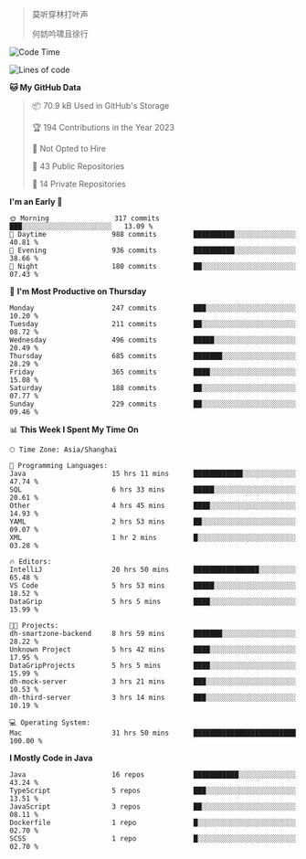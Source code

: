 > 莫听穿林打叶声
> 
> 何妨吟啸且徐行

<!-- ![Github Stats](https://github-readme-stats.vercel.app/api?username=catch6&count_private=true&show_icons=true&theme=gruvbox) -->

<!-- ![Top Langs](https://github-readme-stats.vercel.app/api/top-langs/?username=catch6&layout=compact) -->

<!--START_SECTION:waka-->
![Code Time](http://img.shields.io/badge/Code%20Time-211%20hrs%2011%20mins-blue)

![Lines of code](https://img.shields.io/badge/From%20Hello%20World%20I%27ve%20Written-9.3%20million%20lines%20of%20code-blue)

**🐱 My GitHub Data** 

> 📦 70.9 kB Used in GitHub's Storage 
 > 
> 🏆 194 Contributions in the Year 2023
 > 
> 🚫 Not Opted to Hire
 > 
> 📜 43 Public Repositories 
 > 
> 🔑 14 Private Repositories 
 > 
**I'm an Early 🐤** 

```text
🌞 Morning                317 commits         ███░░░░░░░░░░░░░░░░░░░░░░   13.09 % 
🌆 Daytime                988 commits         ██████████░░░░░░░░░░░░░░░   40.81 % 
🌃 Evening                936 commits         ██████████░░░░░░░░░░░░░░░   38.66 % 
🌙 Night                  180 commits         ██░░░░░░░░░░░░░░░░░░░░░░░   07.43 % 
```
📅 **I'm Most Productive on Thursday** 

```text
Monday                   247 commits         ███░░░░░░░░░░░░░░░░░░░░░░   10.20 % 
Tuesday                  211 commits         ██░░░░░░░░░░░░░░░░░░░░░░░   08.72 % 
Wednesday                496 commits         █████░░░░░░░░░░░░░░░░░░░░   20.49 % 
Thursday                 685 commits         ███████░░░░░░░░░░░░░░░░░░   28.29 % 
Friday                   365 commits         ████░░░░░░░░░░░░░░░░░░░░░   15.08 % 
Saturday                 188 commits         ██░░░░░░░░░░░░░░░░░░░░░░░   07.77 % 
Sunday                   229 commits         ██░░░░░░░░░░░░░░░░░░░░░░░   09.46 % 
```


📊 **This Week I Spent My Time On** 

```text
🕑︎ Time Zone: Asia/Shanghai

💬 Programming Languages: 
Java                     15 hrs 11 mins      ████████████░░░░░░░░░░░░░   47.74 % 
SQL                      6 hrs 33 mins       █████░░░░░░░░░░░░░░░░░░░░   20.61 % 
Other                    4 hrs 45 mins       ████░░░░░░░░░░░░░░░░░░░░░   14.93 % 
YAML                     2 hrs 53 mins       ██░░░░░░░░░░░░░░░░░░░░░░░   09.07 % 
XML                      1 hr 2 mins         █░░░░░░░░░░░░░░░░░░░░░░░░   03.28 % 

🔥 Editors: 
IntelliJ                 20 hrs 50 mins      ████████████████░░░░░░░░░   65.48 % 
VS Code                  5 hrs 53 mins       █████░░░░░░░░░░░░░░░░░░░░   18.52 % 
DataGrip                 5 hrs 5 mins        ████░░░░░░░░░░░░░░░░░░░░░   15.99 % 

🐱‍💻 Projects: 
dh-smartzone-backend     8 hrs 59 mins       ███████░░░░░░░░░░░░░░░░░░   28.22 % 
Unknown Project          5 hrs 42 mins       ████░░░░░░░░░░░░░░░░░░░░░   17.95 % 
DataGripProjects         5 hrs 5 mins        ████░░░░░░░░░░░░░░░░░░░░░   15.99 % 
dh-mock-server           3 hrs 21 mins       ███░░░░░░░░░░░░░░░░░░░░░░   10.53 % 
dh-third-server          3 hrs 14 mins       ███░░░░░░░░░░░░░░░░░░░░░░   10.19 % 

💻 Operating System: 
Mac                      31 hrs 50 mins      █████████████████████████   100.00 % 
```

**I Mostly Code in Java** 

```text
Java                     16 repos            ███████████░░░░░░░░░░░░░░   43.24 % 
TypeScript               5 repos             ███░░░░░░░░░░░░░░░░░░░░░░   13.51 % 
JavaScript               3 repos             ██░░░░░░░░░░░░░░░░░░░░░░░   08.11 % 
Dockerfile               1 repo              █░░░░░░░░░░░░░░░░░░░░░░░░   02.70 % 
SCSS                     1 repo              █░░░░░░░░░░░░░░░░░░░░░░░░   02.70 % 
```




<!--END_SECTION:waka-->
